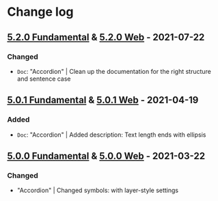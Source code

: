 # Change log

## [5.2.0 Fundamental](https://github.com/cake-hub/schwarz-sketch/tree/v5.2.0) & [5.2.0 Web](https://github.com/cake-hub/schwarz-web-sketch/tree/v5.2.0) - 2021-07-22

### Changed

* `Doc`: "Accordion" | Clean up the documentation for the right structure and sentence case


## [5.0.1 Fundamental](https://github.com/cake-hub/schwarz-sketch/tree/v5.0.1) & [5.0.1 Web](https://github.com/cake-hub/schwarz-web-sketch/tree/v5.0.1) - 2021-04-19

### Added

* `Doc`: "Accordion" | Added description: Text length ends with ellipsis


## [5.0.0 Fundamental](https://github.com/cake-hub/schwarz-sketch/tree/v5.0.0) & [5.0.0 Web](https://github.com/cake-hub/schwarz-web-sketch/tree/v5.0.0) - 2021-03-22

### Changed

* "Accordion" | Changed symbols: with layer-style settings
